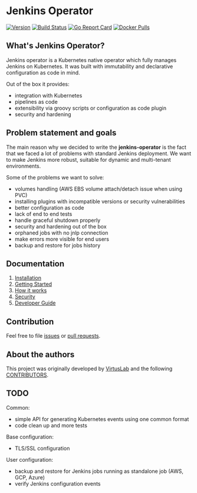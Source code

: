 # Jenkins Operator

[![Version](https://img.shields.io/badge/version-v0.0.3-brightgreen.svg)](https://github.com/VirtusLab/jenkins-operator/releases/tag/v0.0.3)
[![Build Status](https://travis-ci.org/VirtusLab/jenkins-operator.svg?branch=master)](https://travis-ci.org/VirtusLab/jenkins-operator)
[![Go Report Card](https://goreportcard.com/badge/github.com/VirtusLab/jenkins-operator "Go Report Card")](https://goreportcard.com/report/github.com/VirtusLab/jenkins-operator)
[![Docker Pulls](https://img.shields.io/docker/pulls/virtuslab/jenkins-operator.svg)](https://hub.docker.com/r/virtuslab/jenkins-operator/tags)

## What's Jenkins Operator?

Jenkins operator is a Kubernetes native operator which fully manages Jenkins on Kubernetes.
It was built with immutability and declarative configuration as code in mind.

Out of the box it provides:
- integration with Kubernetes
- pipelines as code
- extensibility via groovy scripts or configuration as code plugin
- security and hardening

## Problem statement and goals

The main reason why we decided to write the **jenkins-operator** is the fact that we faced a lot of problems with standard Jenkins deployment.
We want to make Jenkins more robust, suitable for dynamic and multi-tenant environments. 

Some of the problems we want to solve:
- volumes handling (AWS EBS volume attach/detach issue when using PVC)
- installing plugins with incompatible versions or security vulnerabilities
- better configuration as code
- lack of end to end tests
- handle graceful shutdown properly
- security and hardening out of the box
- orphaned jobs with no jnlp connection
- make errors more visible for end users
- backup and restore for jobs history

## Documentation

1. [Installation][installation]
2. [Getting Started][getting_started]
3. [How it works][how_it_works]
4. [Security][security]
5. [Developer Guide][developer_guide]

## Contribution

Feel free to file [issues](https://github.com/VirtusLab/jenkins-operator/issues) or [pull requests](https://github.com/VirtusLab/jenkins-operator/pulls).    

## About the authors

This project was originally developed by [VirtusLab](https://virtuslab.com/) and the following [CONTRIBUTORS](https://github.com/VirtusLab/jenkins-operator/graphs/contributors).

## TODO

Common:
* simple API for generating Kubernetes events using one common format
* code clean up and more tests

Base configuration:
* TLS/SSL configuration

User configuration:
* backup and restore for Jenkins jobs running as standalone job (AWS, GCP, Azure)
* verify Jenkins configuration events

[installation]:docs/installation.md
[getting_started]:docs/getting-started.md
[how_it_works]:docs/how-it-works.md
[security]:docs/security.md
[developer_guide]:docs/developer-guide.md
